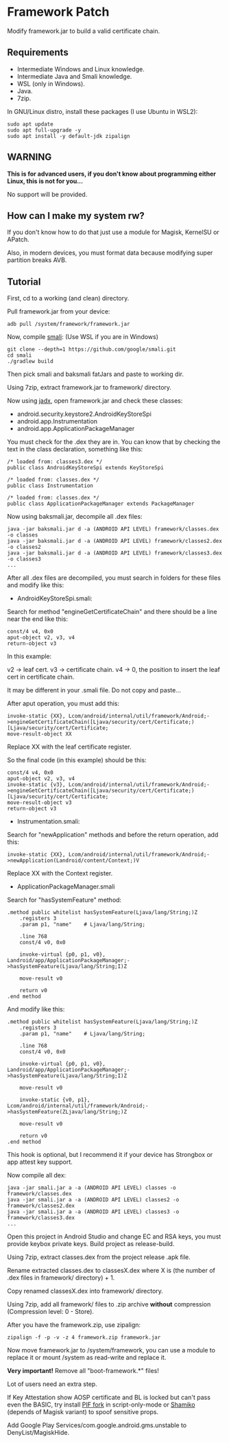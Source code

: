 # Framework Patch
Modify framework.jar to build a valid certificate chain.

## Requirements
- Intermediate Windows and Linux knowledge.
- Intermediate Java and Smali knowledge.
- WSL (only in Windows).
- Java.
- 7zip.

In GNU/Linux distro, install these packages (I use Ubuntu in WSL2):
```
sudo apt update
sudo apt full-upgrade -y
sudo apt install -y default-jdk zipalign
```

## WARNING
**This is for advanced users, if you don't know about programming either Linux, this is not for you...**

No support will be provided.

## How can I make my system rw?
If you don't know how to do that just use a module for Magisk, KernelSU or APatch.

Also, in modern devices, you must format data because modifying super partition breaks AVB.

## Tutorial
First, cd to a working (and clean) directory.

Pull framework.jar from your device:
```
adb pull /system/framework/framework.jar
```

Now, compile [smali](https://github.com/google/smali):
(Use WSL if you are in Windows)
```
git clone --depth=1 https://github.com/google/smali.git
cd smali
./gradlew build
```

Then pick smali and baksmali fatJars and paste to working dir.

Using 7zip, extract framework.jar to framework/ directory.

Now using [jadx](https://github.com/skylot/jadx), open framework.jar and check these classes:
- android.security.keystore2.AndroidKeyStoreSpi
- android.app.Instrumentation
- android.app.ApplicationPackageManager

You must check for the .dex they are in. You can know that by checking the text in the class declaration, something like this:
```
/* loaded from: classes3.dex */
public class AndroidKeyStoreSpi extends KeyStoreSpi

/* loaded from: classes.dex */
public class Instrumentation

/* loaded from: classes.dex */
public class ApplicationPackageManager extends PackageManager
````

Now using baksmali.jar, decompile all .dex files:
```
java -jar baksmali.jar d -a (ANDROID API LEVEL) framework/classes.dex -o classes
java -jar baksmali.jar d -a (ANDROID API LEVEL) framework/classes2.dex -o classes2
java -jar baksmali.jar d -a (ANDROID API LEVEL) framework/classes3.dex -o classes3
...
```

After all .dex files are decompiled, you must search in folders for these files and modify like this:

- AndroidKeyStoreSpi.smali:

Search for method "engineGetCertificateChain" and there should be a line near the end like this:
```
const/4 v4, 0x0
aput-object v2, v3, v4
return-object v3
```

In this example:

v2 -> leaf cert.
v3 -> certificate chain.
v4 -> 0, the position to insert the leaf cert in certificate chain.

It may be different in your .smali file. Do not copy and paste...

After aput operation, you must add this:
```
invoke-static {XX}, Lcom/android/internal/util/framework/Android;->engineGetCertificateChain([Ljava/security/cert/Certificate;)[Ljava/security/cert/Certificate;
move-result-object XX
```

Replace XX with the leaf certificate register.

So the final code (in this example) should be this:
```
const/4 v4, 0x0
aput-object v2, v3, v4
invoke-static {v3}, Lcom/android/internal/util/framework/Android;->engineGetCertificateChain([Ljava/security/cert/Certificate;)[Ljava/security/cert/Certificate;
move-result-object v3
return-object v3
```

- Instrumentation.smali:

Search for "newApplication" methods and before the return operation, add this:
```
invoke-static {XX}, Lcom/android/internal/util/framework/Android;->newApplication(Landroid/content/Context;)V
```

Replace XX with the Context register.

- ApplicationPackageManager.smali

Search for "hasSystemFeature" method:
```
.method public whitelist hasSystemFeature(Ljava/lang/String;)Z
    .registers 3
    .param p1, "name"    # Ljava/lang/String;

    .line 768
    const/4 v0, 0x0

    invoke-virtual {p0, p1, v0}, Landroid/app/ApplicationPackageManager;->hasSystemFeature(Ljava/lang/String;I)Z

    move-result v0

    return v0
.end method
```

And modify like this:
```
.method public whitelist hasSystemFeature(Ljava/lang/String;)Z
    .registers 3
    .param p1, "name"    # Ljava/lang/String;

    .line 768
    const/4 v0, 0x0

    invoke-virtual {p0, p1, v0}, Landroid/app/ApplicationPackageManager;->hasSystemFeature(Ljava/lang/String;I)Z

    move-result v0

    invoke-static {v0, p1}, Lcom/android/internal/util/framework/Android;->hasSystemFeature(ZLjava/lang/String;)Z

    move-result v0

    return v0
.end method
```

This hook is optional, but I recommend it if your device has Strongbox or app attest key support.

Now compile all dex:
```
java -jar smali.jar a -a (ANDROID API LEVEL) classes -o framework/classes.dex
java -jar smali.jar a -a (ANDROID API LEVEL) classes2 -o framework/classes2.dex
java -jar smali.jar a -a (ANDROID API LEVEL) classes3 -o framework/classes3.dex
...
```

Open this project in Android Studio and change EC and RSA keys, you must provide keybox private keys. Build project as release-build.

Using 7zip, extract classes.dex from the project release .apk file.

Rename extracted classes.dex to classesX.dex where X is (the number of .dex files in framework/ directory) + 1.

Copy renamed classesX.dex into framework/ directory.

Using 7zip, add all framework/ files to .zip archive **without** compression (Compression level: 0 - Store).

After you have the framework.zip, use zipalign:
```
zipalign -f -p -v -z 4 framework.zip framework.jar
```

Now move framework.jar to /system/framework, you can use a module to replace it or mount /system as read-write and replace it.

**Very important!** Remove all "boot-framework.*" files!

Lot of users need an extra step.

If Key Attestation show AOSP certificate and BL is locked but can't pass even the BASIC, try install [PIF fork](https://github.com/osm0sis/PlayIntegrityFork) in script-only-mode or [Shamiko](https://github.com/LSPosed/LSPosed.github.io/releases) (depends of Magisk variant) to spoof sensitive props.

Add Google Play Services/com.google.android.gms.unstable to DenyList/MagiskHide.
